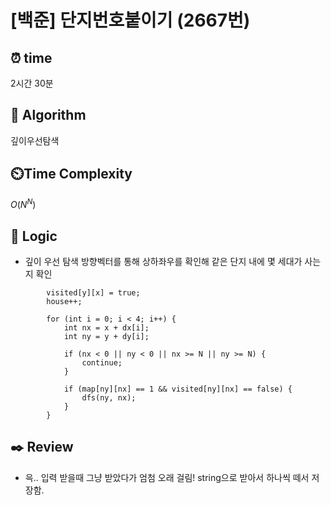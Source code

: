# [백준] 단지번호붙이기 (2667번)

## ⏰  **time**

2시간 30분

## :pushpin: **Algorithm**

깊이우선탐색

## ⏲️**Time Complexity**

$O(N^N)$

## :round_pushpin: **Logic**

- 깊이 우선 탐색
  방향벡터를 통해 상하좌우를 확인해 같은 단지 내에 몇 세대가 사는 지 확인
```
    	visited[y][x] = true;
    	house++;
    
    	for (int i = 0; i < 4; i++) {
    		int nx = x + dx[i];
    		int ny = y + dy[i];
    
    		if (nx < 0 || ny < 0 || nx >= N || ny >= N) {
    			continue;
    		}
    
    		if (map[ny][nx] == 1 && visited[ny][nx] == false) {
    			dfs(ny, nx);
    		}
    	}
```


## :black_nib: **Review**

- 윽.. 입력 받을때 그냥 받았다가 엄첨 오래 걸림! string으로 받아서 하나씩 떼서 저장함.
